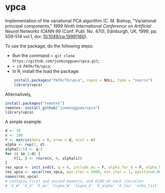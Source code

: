 # vpca
Implementation of the variational PCA algorithm (C. M. Bishop, "Variational principal components," *1999 Ninth International Conference on Artificial Neural Networks ICANN 99* (Conf. Publ. No. 470), Edinburgh, UK, 1999, pp. 509-514 vol.1, doi: [10.1049/cp:19991160](https://doi.org/10.1049/cp:19991160)).

To use the package, do the following steps:

-   Run the command `> git clone https://github.com/junmingguan/vpca.git`;
-   `> cd PATH/TO/vpca`;
-   In R, install the load the package:
```r
    install.packages("PATH/TO/vpca", repos = NULL, type = "source")
    library(vpca)
```

Alternatively,

```r
install.packages("remotes")
remotes::install_github("junmingguan/vpca")
library(vpca)
```

A simple example:
```r
d <- 10
n <- 100
Y <- matrix(data = 0, nrow = d, ncol = n)
alpha <- rep(1, d)
alpha[1:5] <- q:5
for (i in 1:d) {
    Y[i, ] <- rnorm(n, 0, alpha[i])
}
res_vpca <- init_svd(Y, q = 6, include_mu = F, alpha_for_X = F, alpha_MLE = F)
res_vpca <- vpcar(res_vpca, max.iter = 2000, min.iter = 1, epsilon=0.0001)
names(res_vpca)
# contains first and second moments, and ELBO at each iteration
# 'E_W' 'E_X' 'E_mu' 'Sigma_W' 'Sigma_X' 'E_alpha' 'E_tau' 'elbo_list'
```